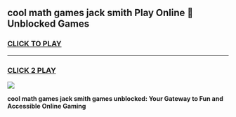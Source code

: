 
## cool math games jack smith Play Online 👋 Unblocked Games
<h3>
<a href="https://news.freeplayer.one?title=cool_math_games_jack_smith&ref=17CMG">CLICK TO PLAY</a></h3>
<hr>

<h3>
<a href="https://news.freeplayer.one?title=cool_math_games_jack_smith&ref=17CMG">CLICK 2 PLAY</a>
  
</h3>

<a href="https://news.freeplayer.one?title=cool_math_games_jack_smith&ref=17CMG/"><img src="https://clearcache.store/games.png"></a>


**cool math games jack smith games unblocked: Your Gateway to Fun and Accessible Online Gaming**
